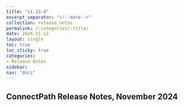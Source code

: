 ```yaml
---
title: "v1.13.0"
excerpt_separator: "<!--more-->"
collection: release_notes
permalink: /:categories/:title/
date: 2024-11-12
layout: single
toc: true
toc_sticky: true
categories:
- Release Notes
sidebar:
nav: "docs"
---
```


## ConnectPath Release Notes, November 2024